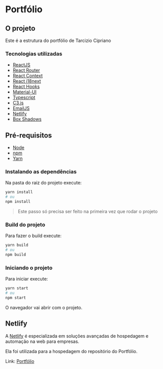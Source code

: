 # Portfólio

## O projeto

Este é a estrutura do portfólio de Tarcizio Cipriano

### Tecnologias utilizadas

- [ReactJS](https://reactjs.org/)
- [React Router](https://reactrouter.com/en/main)
- [React Context](https://react.dev/reference/react#context-hooks)
- [React i18next](https://react.i18next.com/)
- [React Hooks](https://react.dev/learn#using-hooks)
- [Material-UI](https://mui.com/)
- [Typescript](https://www.typescriptlang.org/)
- [C3.js](https://c3js.org/)
- [EmailJS](https://www.emailjs.com/)
- [Netlify](https://www.netlify.com/)
- [Box Shadows](https://getcssscan.com/css-box-shadow-examples)

## Pré-requisitos

- [Node](https://nodejs.org/)
- [npm](https://www.npmjs.com/)
- [Yarn](https://yarnpkg.com/)

### Instalando as dependências

Na pasta do raiz do projeto execute:

```bash
yarn install
# ou
npm install
```

> Este passo só precisa ser feito na primeira vez que rodar o projeto

### Build do projeto

Para fazer o build execute:

```bash
yarn build
# ou
npm build
```

### Iniciando o projeto

Para iniciar execute:

```bash
yarn start
# ou
npm start
```

O navegador vai abrir com o projeto.

## Netlify

A [Netlify](https://www.netlify.com/) é especializada em soluções avançadas de hospedagem e automação na web para empresas.

Ela foi utilizada para a hospedagem do repositório do Portfólio.

Link: [Portfólio](https://main--fluffy-kitsune-22aca3.netlify.app/)
